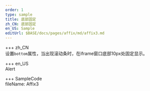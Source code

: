 ```yaml
---   
order: 1  
type: sample  
title: 底部固定   
zh_CN: 底部固定   
en_US: Sample
editUrl: $BASE/docs/pages/affix/md/affix3.md
---      
```


+++ zh_CN   
设置<Code>bottom</Code>属性，当出现滚动条时，在iframe窗口底部10px处固定显示。

+++ en_US   
Alert

+++ SampleCode  
fileName: Affix3
